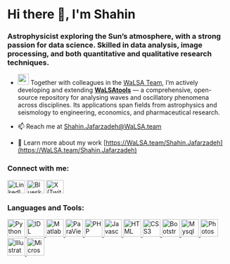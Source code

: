 <h1 >Hi there 👋, I'm Shahin</h1>
<h3>Astrophysicist exploring the Sun’s atmosphere, with a strong passion for data science. Skilled in data analysis, image processing, and both quantitative and qualitative research techniques.</h3>

- <img src="https://walsa.team/images/layers.png" width="25" style="align:middle;"/> Together with colleagues in the [WaLSA Team](https://WaLSA.team), I’m actively developing and extending <a href="https://WaLSA.tools" target="_blank"><strong>WaLSAtools</strong></a> — a comprehensive, open-source repository for analysing waves and oscillatory phenomena across disciplines. Its applications span fields from astrophysics and seismology to engineering, economics, and pharmaceutical research.

- 📫 Reach me at <a href="mailto:Shahin.Jafarzadeh@WaLSA.team">Shahin.Jafarzadeh@WaLSA.team</a>

- 📄 Learn more about my work [https://WaLSA.team/Shahin.Jafarzadeh](https://WaLSA.team/Shahin.Jafarzadeh)

<h3 align="left">Connect with me:</h3>
<p align="left">

<a href="https://linkedin.com/in/shahinjafarzadeh" target="blank" title="LinkedIn"><img align="center" src="https://cdn.jsdelivr.net/npm/simple-icons@3.0.1/icons/linkedin.svg" alt="LinkedIn" height="30" width="40" /></a>
<a href="https://bsky.app/profile/shahin-jafarzadeh.bsky.social" target="_blank" title="Bluesky"><img  align="center" src="https://cdn.jsdelivr.net/npm/simple-icons@14.11.0/icons/bluesky.svg" alt="Bluesky" height="30" width="40"/></a>
<a href="https://x.com/shahinj" target="blank" title="X (Twitter)"><img align="center" src="https://shahin.website/logos/twitterx.svg" alt="X (Twitter)" height="30" width="40" /></a>
</p>

<h3 align="left">Languages and Tools:</h3>
<p align="left"> <a href="https://www.python.org" target="_blank" rel="noreferrer" title="Python"> <img src="https://cdn.jsdelivr.net/gh/devicons/devicon/icons/python/python-original.svg" alt="Python" width="40" height="40"/> </a> <a href="https://www.nv5geospatialsoftware.com/Products/IDL" target="_blank" rel="noreferrer" title="IDL"> <img src="https://shahin.website/logos/IDL_logo.png" alt="IDL" width="40" height="40"/> </a> <a href="https://www.mathworks.com" target="_blank" rel="noreferrer" title="Matlab"> <img src="https://cdn.jsdelivr.net/gh/devicons/devicon/icons/matlab/matlab-original.svg" alt="Matlab" width="40" height="40"/> </a> <a href="https://www.paraview.org" target="_blank" rel="noreferrer" title="ParaView"> <img src="https://shahin.website/logos/paraview.png" alt="ParaView" width="40" height="40"/> </a> <a href="https://www.php.net" target="_blank" rel="noreferrer" title="PHP"> <img src="https://cdn.jsdelivr.net/gh/devicons/devicon/icons/php/php-original.svg" alt="PHP" width="40" height="40"/> </a> <a href="https://developer.mozilla.org/en-US/docs/Web/JavaScript" target="_blank" rel="noreferrer" title="Javascript"> <img src="https://cdn.jsdelivr.net/gh/devicons/devicon/icons/javascript/javascript-original.svg" alt="Javascript" width="40" height="40"/> </a> <a href="https://www.w3schools.com/html/html_intro.asp" target="_blank" rel="noreferrer" title="HTML"> <img src="https://shahin.website/logos/html5.svg" alt="HTML" width="40" height="40"/> </a> <a href="https://www.w3schools.com/css/css_intro.asp" target="_blank" rel="noreferrer" title="CSS3"> <img src="https://cdn.jsdelivr.net/gh/devicons/devicon/icons/css3/css3-original.svg" alt="CSS3" width="40" height="40"/> </a> <a href="https://getbootstrap.com" target="_blank" rel="noreferrer" title="Bootstrap"> <img src="https://cdn.jsdelivr.net/gh/devicons/devicon/icons/bootstrap/bootstrap-original.svg" alt="Bootstrap" width="40" height="40"/> </a> <a href="https://www.mysql.com/" target="_blank" rel="noreferrer" title="Mysql"> <img src="https://cdn.jsdelivr.net/gh/devicons/devicon/icons/mysql/mysql-plain-wordmark.svg" alt="Mysql" width="40" height="40"/> </a> <a href="https://www.adobe.com/in/products/photoshop.html" target="_blank" rel="noreferrer" title="Photoshop"> <img src="https://cdn.jsdelivr.net/gh/devicons/devicon/icons/photoshop/photoshop-line.svg" alt="Photoshop" width="40" height="40"/> </a> <a href="https://www.adobe.com/in/products/illustrator.html" target="_blank" rel="noreferrer" title="Illustrator"> <img src="https://cdn.jsdelivr.net/gh/devicons/devicon/icons/illustrator/illustrator-line.svg" alt="Illustrator" width="40" height="40"/> </a> <a href="https://www.microsoft365.com" target="_blank" rel="noreferrer" title="Microsoft 365"> <img src="https://upload.wikimedia.org/wikipedia/commons/0/0e/Microsoft_365_%282022%29.svg" alt="Microsoft 365" width="40" height="40"/> </a> </p>
